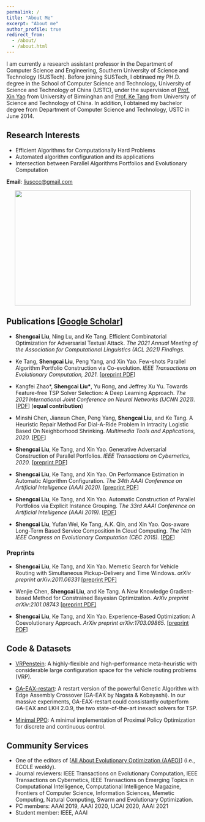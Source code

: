 ```yaml
---
permalink: /
title: "About Me"
excerpt: "About me"
author_profile: true
redirect_from: 
  - /about/
  - /about.html
---
```

I am currently a research assistant professor in the Department of Computer Science and Engineering, Southern University of Science and Technology (SUSTech). Before joining SUSTech, I obtinaed my PH.D. degree in the School of Computer Science and Technology, University of Science and Technology of China (USTC), under the supervision of [Prof. Xin Yao](https://www.cs.bham.ac.uk/~xin/) from University of Birminghan and [Prof. Ke Tang](http://faculty.sustech.edu.cn/tangk3/en/) from University of Science and Technology of China. In addition, I obtained my bachelor degree from Department of Computer Science and Technology, USTC in June 2014.

## Research Interests
* Efficient Algorithms for Computationally Hard Problems 
* Automated algorithm configuration and its applications
* Intersection between Parallel Algorithms Portfolios and Evolutionary Computation

**Email**: liusccc@gmail.com
<p align="center">
  <img width="460" height="300" src="http://senshineL.github.io/images/paper-thin-purpose.png">
</p>
<!-- ![](http://senshineL.github.io/images/Purpose-Diagram-4.png) -->

## Publications [[Google Scholar](https://scholar.google.com/citations?user=tV0nV3oAAAAJ&hl=en)]
* **Shengcai Liu**, Ning Lu, and Ke Tang. Efficient Combinatorial Optimization for Adversarial Textual Attack. *The 2021 Annual Meeting of the Association for Computational Linguistics (ACL 2021) Findings.*

* Ke Tang, **Shengcai Liu**, Peng Yang, and Xin Yao. Few-shots Parallel Algorithm Portfolio Construction via Co-evolution. *IEEE Transactions on Evolutionary Computation, 2021.* [[preprint PDF](http://senshineL.github.io/files/CEPS.pdf)]

* Kangfei Zhao\*, **Shengcai Liu\***, Yu Rong, and Jeffrey Xu Yu. Towards Feature-free TSP Solver Selection: A Deep Learning Approach. *The 2021 International Joint Conference on Neural Networks (IJCNN 2021).* [[PDF](http://senshineL.github.io/files/IJCNN2021.pdf)] (**equal contribution**)

* Minshi Chen, Jianxun Chen, Peng Yang, **Shengcai Liu**, and Ke Tang. A Heuristic Repair Method For Dial-A-Ride Problem In Intracity Logistic Based On Neighborhood Shrinking. *Multimedia Tools and Applications, 2020.* [[PDF](https://link.springer.com/content/pdf/10.1007/s11042-020-08894-7.pdf)]

* **Shengcai Liu**, Ke Tang, and Xin Yao. Generative Adversarial Construction of Parallel Portfolios. *IEEE Transactions on Cybernetics, 2020.* [[preprint PDF](http://senshineL.github.io/files/tcyb2020.pdf)]
   
* **Shengcai Liu**, Ke Tang, and Xin Yao. On Performance Estimation in Automatic Algorithm Configuration. *The 34th AAAI Conference on Artificial Intelligence (AAAI 2020).* [[preprint PDF](http://senshineL.github.io/files/AAAI-2020-final.pdf)]

* **Shengcai Liu**, Ke Tang, and Xin Yao. Automatic Construction of Parallel Portfolios via Explicit Instance Grouping. *The 33rd AAAI Conference on Artificial Intelligence (AAAI 2019).* [[PDF](http://senshineL.github.io/files/AAAI-2019-final.pdf)]

* **Shengcai Liu**, Yufan Wei, Ke Tang, A.K. Qin, and Xin Yao. Qos-aware Long-Term Based Service Composition In Cloud Computing. *The 14th IEEE Congress on Evolutionary Computation (CEC 2015).* [[PDF](http://senshineL.github.io/files/CEC-2015-QoS.pdf)]

### Preprints
* **Shengcai Liu**, Ke Tang, and Xin Yao. Memetic Search for Vehicle Routing with Simultaneous Pickup-Delivery and Time Windows. *arXiv preprint arXiv:2011.06331* [[preprint PDF]](https://arxiv.org/pdf/2011.06331.pdf)

* Wenjie Chen, **Shengcai Liu**, and Ke Tang. A New Knowledge Gradient-based Method for Constrained Bayesian Optimization. *ArXiv preprint arXiv:2101.08743* [[preprint PDF]](https://arxiv.org/pdf/2101.08743.pdf)

<!-- * Ke Tang, **Shengcai Liu**, Peng Yang, and Xin Yao. Few-shots Parameter Tuning Via Co-evolution. *Arxiv preprint arxiv:2007.0050.* [[preprint PDF]](https://arxiv.org/abs/2007.00501.pdf) -->

<!-- * Kangfei Zhao\*, **Shengcai Liu\***, Yu Rong, and Jeffrey Xu Yu. Leveraging TSP Solver Complementarity via Deep Learning. *ArXiv preprint arXiv:2006.00715.* [[preprint PDF](https://arxiv.org/pdf/2006.00715.pdf)] (**equal contribution**) -->

* **Shengcai Liu**, Ke Tang, and Xin Yao. Experience-Based Optimization: A Coevolutionary Approach. *ArXiv preprint arXiv:1703.09865.* [[preprint PDF](https://arxiv.org/pdf/1703.09865)]

<!-- ## Patents

1. 一种车辆调度方法、装置、设备及存储介质[P]. 刘晟材,杨鹏,唐珂,姚新. 中国专利:CN109559078A, 2019-04-02
2. 一种仓储网络的库存调拨方法、装置及存储介质[P]. 刘晟材,杨鹏,唐珂,姚新. 中国专利:CN109711778A, 2019-05-03 -->

## Code & Datasets

* [VRPenstein](https://github.com/senshineL/VRPenstein): A highly-flexible and high-performance meta-heuristic with considerable large configuration space for the vehicle routing problems (VRP).

* [GA-EAX-restart](https://github.com/senshineL/GA-EAX-restart): A restart version of the powerful Genetic Algorithm with Edge Assembly Crossover (GA-EAX by Nagata & Kobayashi). In our massive experiments, GA-EAX-restart could consistantly outperform GA-EAX and LKH 2.0.9, the two state-of-the-art inexact solvers for TSP.

* [Minimal PPO](https://github.com/senshineL/minimal-ppo): A minimal implementation of Proximal Policy Optimization for discrete and continuous control.

## Community Services
* One of the editors of [[All About Evolutionary Optimization (AAEO)](http://ecole.asia/news/)] (i.e., ECOLE weekly).
* Journal reviewers: IEEE Transactions on Evolutionary Computation, IEEE Transactions on Cybernetics, IEEE Transactions on Emerging Topics in Computational Intelligence, Computational Intelligence Magazine, Frontiers of Computer Science, Information Sciences, Memetic Computing, Natural Computing, Swarm and Evolutionary Optimization.
* PC members: AAAI 2019, AAAI 2020, IJCAI 2020, AAAI 2021
* Student member: IEEE, AAAI

<!-- ## Education & Experience
Sept. 2014 - June 2020  
Ph.D. candidate in Computer Science  
University of Science and Technology of China
Sept. 2010 - June 2014  
B.S. in Computer Science
University of Science and Technology of China -->